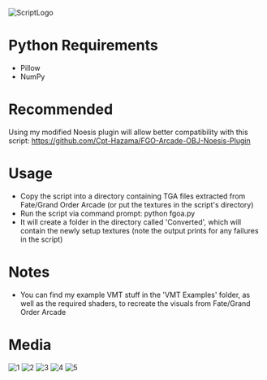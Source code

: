 ![ScriptLogo](https://github.com/user-attachments/assets/14781c58-07e5-41dd-9348-06929da4a051)

# Python Requirements
- Pillow
- NumPy

# Recommended
Using my modified Noesis plugin will allow better compatibility with this script: https://github.com/Cpt-Hazama/FGO-Arcade-OBJ-Noesis-Plugin

# Usage
- Copy the script into a directory containing TGA files extracted from Fate/Grand Order Arcade (or put the textures in the script's directory)
- Run the script via command prompt: python fgoa.py
- It will create a folder in the directory called 'Converted', which will contain the newly setup textures (note the output prints for any failures in the script)

# Notes
- You can find my example VMT stuff in the 'VMT Examples' folder, as well as the required shaders, to recreate the visuals from Fate/Grand Order Arcade

# Media
![1](https://github.com/user-attachments/assets/f9b71d1e-b485-4028-9b05-556032166e09)
![2](https://github.com/user-attachments/assets/e2b0d48d-fede-4efc-b0d4-63c2489046aa)
![3](https://github.com/user-attachments/assets/9eaa0589-46dc-4418-89ea-f2200bb4a2ac)
![4](https://github.com/user-attachments/assets/8faf794b-2d54-4cd9-a03d-190a0c821bd6)
![5](https://github.com/user-attachments/assets/a4be0c89-1892-43b8-8801-751415bc673b)
